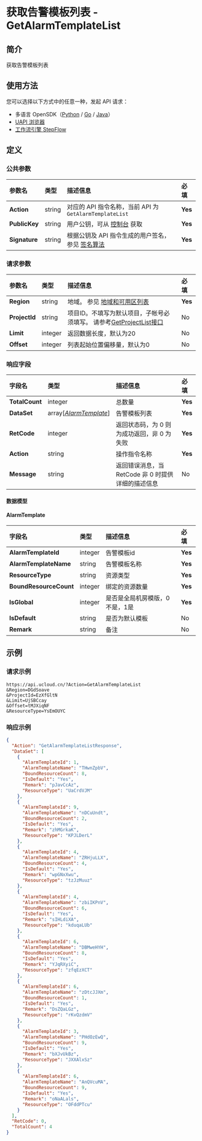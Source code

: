 # 获取告警模板列表 - GetAlarmTemplateList

## 简介

获取告警模板列表





## 使用方法

您可以选择以下方式中的任意一种，发起 API 请求：
- 多语言 OpenSDK（[Python](https://github.com/ucloud/ucloud-sdk-python3) / [Go](https://github.com/ucloud/ucloud-sdk-go) / [Java](https://github.com/ucloud/ucloud-sdk-java)）
- [UAPI 浏览器](https://console.ucloud.cn/uapi/detail?id=GetAlarmTemplateList)
- [工作流引擎 StepFlow](https://console.ucloud.cn/stepflow/manage/)

## 定义

### 公共参数

| 参数名 | 类型 | 描述信息 | 必填 |
|:---|:---|:---|:---|
| **Action**     | string  | 对应的 API 指令名称，当前 API 为 `GetAlarmTemplateList`                        | **Yes** |
| **PublicKey**  | string  | 用户公钥，可从 [控制台](https://console.ucloud.cn/uapi/apikey) 获取                                             | **Yes** |
| **Signature**  | string  | 根据公钥及 API 指令生成的用户签名，参见 [签名算法](api/summary/signature.md)  | **Yes** |

### 请求参数

| 参数名 | 类型 | 描述信息 | 必填 |
|:---|:---|:---|:---|
| **Region** | string | 地域。 参见 [地域和可用区列表](api/summary/regionlist) |**Yes**|
| **ProjectId** | string | 项目ID。不填写为默认项目，子帐号必须填写。 请参考[GetProjectList接口](../summary/get_project_list) |No|
| **Limit** | integer | 返回数据长度，默认为20 |No|
| **Offset** | integer | 列表起始位置偏移量，默认为0 |No|

### 响应字段

| 字段名 | 类型 | 描述信息 | 必填 |
|:---|:---|:---|:---|
| **TotalCount** | integer | 总数量 |**Yes**|
| **DataSet** | array[[*AlarmTemplate*](#AlarmTemplate)] | 告警模板列表 |**Yes**|
| **RetCode** | integer | 返回状态码，为 0 则为成功返回，非 0 为失败 |**Yes**|
| **Action** | string | 操作指令名称 |**Yes**|
| **Message** | string | 返回错误消息，当 RetCode 非 0 时提供详细的描述信息 |No|

#### 数据模型


#### AlarmTemplate

| 字段名 | 类型 | 描述信息 | 必填 |
|:---|:---|:---|:---|
| **AlarmTemplateId** | integer | 告警模板id |**Yes**|
| **AlarmTemplateName** | string | 告警模板名称 |**Yes**|
| **ResourceType** | string | 资源类型 |**Yes**|
| **BoundResourceCount** | integer | 绑定的资源数量 |**Yes**|
| **IsGlobal** | integer | 是否是全局机房模版，0不是，1是 |**Yes**|
| **IsDefault** | string | 是否为默认模板 |No|
| **Remark** | string | 备注 |No|

## 示例

### 请求示例
    
```
https://api.ucloud.cn/?Action=GetAlarmTemplateList
&Region=DGdSoave
&ProjectId=EzXfGltN
&Limit=UjSBCcay
&Offset=tMJXiqNF
&ResourceType=YsEmOUYC
```

### 响应示例
    
```json
{
  "Action": "GetAlarmTemplateListResponse",
  "DataSet": [
    {
      "AlarmTemplateId": 1,
      "AlarmTemplateName": "THwnZpbV",
      "BoundResourceCount": 8,
      "IsDefault": "Yes",
      "Remark": "pJavCcAz",
      "ResourceType": "UaCrdVJM"
    },
    {
      "AlarmTemplateId": 9,
      "AlarmTemplateName": "nDCuUndt",
      "BoundResourceCount": 2,
      "IsDefault": "Yes",
      "Remark": "zhMGrkaK",
      "ResourceType": "KPJLDerL"
    },
    {
      "AlarmTemplateId": 4,
      "AlarmTemplateName": "ZRHjuLLX",
      "BoundResourceCount": 4,
      "IsDefault": "Yes",
      "Remark": "wpGNxXwu",
      "ResourceType": "tzJzMuuz"
    },
    {
      "AlarmTemplateId": 4,
      "AlarmTemplateName": "zbiIKPnV",
      "BoundResourceCount": 6,
      "IsDefault": "Yes",
      "Remark": "sIHLdiXA",
      "ResourceType": "kduqaLUb"
    },
    {
      "AlarmTemplateId": 6,
      "AlarmTemplateName": "DBMweHYH",
      "BoundResourceCount": 8,
      "IsDefault": "Yes",
      "Remark": "YJqRXyiC",
      "ResourceType": "zfqEzXCT"
    },
    {
      "AlarmTemplateId": 6,
      "AlarmTemplateName": "zDtcJJXm",
      "BoundResourceCount": 1,
      "IsDefault": "Yes",
      "Remark": "DsZQaLGz",
      "ResourceType": "rKvQzdmV"
    },
    {
      "AlarmTemplateId": 3,
      "AlarmTemplateName": "PHdOzEwQ",
      "BoundResourceCount": 9,
      "IsDefault": "Yes",
      "Remark": "bXJvUkBz",
      "ResourceType": "JXXAlxSz"
    },
    {
      "AlarmTemplateId": 6,
      "AlarmTemplateName": "AnQVcuMA",
      "BoundResourceCount": 9,
      "IsDefault": "Yes",
      "Remark": "oNaALals",
      "ResourceType": "OFddPTcu"
    }
  ],
  "RetCode": 0,
  "TotalCount": 4
}
```




